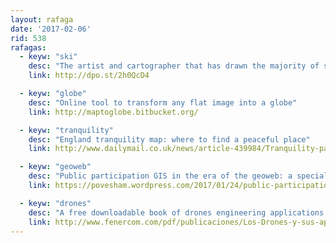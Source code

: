 ```yaml
---
layout: rafaga
date: '2017-02-06'
rid: 538
rafagas:
  - keyw: "ski"
    desc: "The artist and cartographer that has drawn the majority of ski resorts"
    link: http://dpo.st/2h0QcD4

  - keyw: "globe"
    desc: "Online tool to transform any flat image into a globe"
    link: http://maptoglobe.bitbucket.org/

  - keyw: "tranquility"
    desc: "England tranquility map: where to find a peaceful place"
    link: http://www.dailymail.co.uk/news/article-439984/Tranquility-past.html

  - keyw: "geoweb"
    desc: "Public participation GIS in the era of the geoweb: a special issue of the Cartographic Journal"
    link: https://povesham.wordpress.com/2017/01/24/public-participation-gis-and-participatory-gis-in-the-era-of-geoweb-editorial-for-a-special-issue/

  - keyw: "drones"
    desc: "A free downloadable book of drones engineering applications (PDF)"
    link: http://www.fenercom.com/pdf/publicaciones/Los-Drones-y-sus-aplicaciones-a-la-ingenieria-civil-fenercom-2015.pdf
---
```

